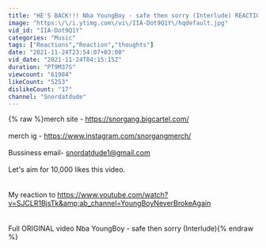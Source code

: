 ```yaml
---
title: "HE'S BACK!!! Nba YoungBoy - safe then sorry (Interlude) REACTION!!!!!"
image: "https:\/\/i.ytimg.com\/vi\/IIA-Dot9Q1Y\/hqdefault.jpg"
vid_id: "IIA-Dot9Q1Y"
categories: "Music"
tags: ["Reactions","Reaction","thoughts"]
date: "2021-11-24T23:54:07+03:00"
vid_date: "2021-11-24T04:15:15Z"
duration: "PT9M37S"
viewcount: "61984"
likeCount: "5253"
dislikeCount: "17"
channel: "Snordatdude"
---
```

{% raw %}merch site - <a rel="nofollow" target="blank" href="https://snorgang.bigcartel.com/">https://snorgang.bigcartel.com/</a><br /><br />merch ig - <a rel="nofollow" target="blank" href="https://www.instagram.com/snorgangmerch/">https://www.instagram.com/snorgangmerch/</a><br /><br />Bussiness email- snordatdude1@gmail.com<br /><br />Let's aim for 10,000 likes this video.<br /><br /><br />My reaction to <a rel="nofollow" target="blank" href="https://www.youtube.com/watch?v=SJCLR1BjsTk&amp;ab_channel=YoungBoyNeverBrokeAgain">https://www.youtube.com/watch?v=SJCLR1BjsTk&amp;ab_channel=YoungBoyNeverBrokeAgain</a><br /><br /><br />Full ORIGINAL video Nba YoungBoy - safe then sorry (Interlude){% endraw %}
